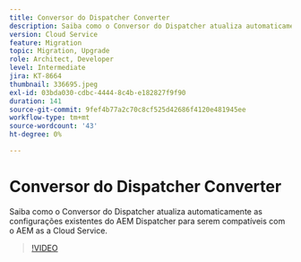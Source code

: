 ```yaml
---
title: Conversor do Dispatcher Converter
description: Saiba como o Conversor do Dispatcher atualiza automaticamente as configurações existentes do AEM Dispatcher para serem compatíveis com o AEM as a Cloud Service.
version: Cloud Service
feature: Migration
topic: Migration, Upgrade
role: Architect, Developer
level: Intermediate
jira: KT-8664
thumbnail: 336695.jpeg
exl-id: 03bda030-cdbc-4444-8c4b-e182827f9f90
duration: 141
source-git-commit: 9fef4b77a2c70c8cf525d42686f4120e481945ee
workflow-type: tm+mt
source-wordcount: '43'
ht-degree: 0%

---
```


# Conversor do Dispatcher Converter

Saiba como o Conversor do Dispatcher atualiza automaticamente as configurações existentes do AEM Dispatcher para serem compatíveis com o AEM as a Cloud Service.

>[!VIDEO](https://video.tv.adobe.com/v/336695?quality=12&learn=on)
